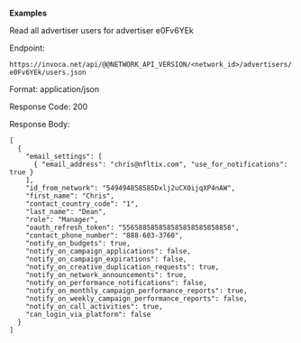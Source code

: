 **Examples**

Read all advertiser users for advertiser e0Fv6YEk

Endpoint:

`https://invoca.net/api/@@NETWORK_API_VERSION/<network_id>/advertisers/e0Fv6YEk/users.json`

Format: application/json

Response Code: 200

Response Body:

    [
      {
        "email_settings": [
          { "email_address": "chris@nfltix.com", "use_for_notifications": true }
        ],
        "id_from_network": "549494858585Dxlj2uCX0ijqXP4nAW",
        "first_name": "Chris",
        "contact_country_code": "1",
        "last_name": "Dean",
        "role": "Manager",
        "oauth_refresh_token": "556588585858585858585858858",
        "contact_phone_number": "888-603-3760",
        "notify_on_budgets": true,
        "notify_on_campaign_applications": false,
        "notify_on_campaign_expirations": false,
        "notify_on_creative_duplication_requests": true,
        "notify_on_network_announcements": true,
        "notify_on_performance_notifications": false,
        "notify_on_monthly_campaign_performance_reports": true,
        "notify_on_weekly_campaign_performance_reports": false,
        "notify_on_call_activities": true,
        "can_login_via_platform": false
      }
    ]
